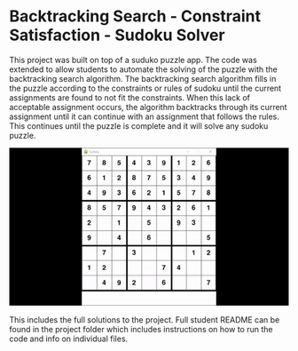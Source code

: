 # Backtracking Search - Constraint Satisfaction - Sudoku Solver

This project was built on top of a suduko puzzle app. The code was extended to allow students to automate the solving of the puzzle with the backtracking search algorithm. The backtracking search algorithm fills in the puzzle according to the constraints or rules of sudoku until the current assignments are found to not fit the constraints. When this lack of acceptable assignment occurs, the algorithm backtracks through its current assignment until it can continue with an assignment that follows the rules. This continues until the puzzle is complete and it will solve any sudoku puzzle.

<div align="center">
<img src="https://github.com/cbeveridge00/Connor_Portfolio/blob/main/Sudoku_Solver/Sudoku/puzzle.gif" />
</div>

This includes the full solutions to the project. Full student README can be found in the project folder which includes instructions on how to run the code and info on individual files.



